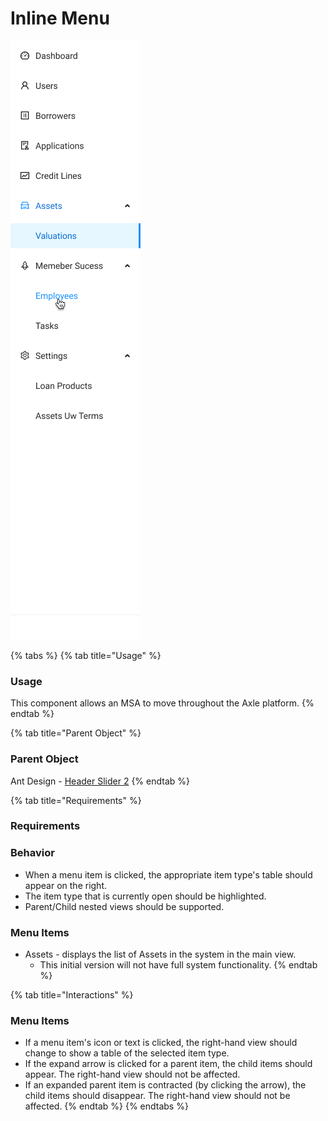 # Inline Menu

![](../../.gitbook/assets/inline-menu.png)

{% tabs %}
{% tab title="Usage" %}
### Usage

This component allows an MSA to move throughout the Axle platform.
{% endtab %}

{% tab title="Parent Object" %}
### Parent Object

Ant Design - [Header Slider 2](https://ant.design/components/layout/)
{% endtab %}

{% tab title="Requirements" %}
### Requirements

### Behavior

* When a menu item is clicked, the appropriate item type's table should appear on the right.
* The item type that is currently open should be highlighted.
* Parent/Child nested views should be supported.

### Menu Items

* Assets - displays the list of Assets in the system in the main view.
  * This initial version will not have full system functionality.
{% endtab %}

{% tab title="Interactions" %}
### Menu Items

* If a menu item's icon or text is clicked, the right-hand view should change to show a table of the selected item type.
* If the expand arrow is clicked for a parent item, the child items should appear. The right-hand view should not be affected.
* If an expanded parent item is contracted \(by clicking the arrow\), the child items should disappear. The right-hand view should not be affected.
{% endtab %}
{% endtabs %}

